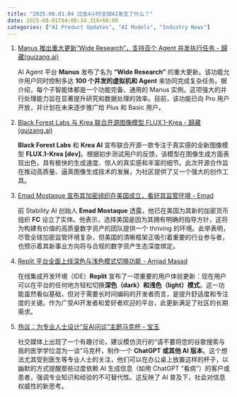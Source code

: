 ```yaml
---
title: "2025.08.01.04 过去4小时全球AI发生了什么？"
date: 2025-08-01T04:00:34.318+08:00
categories: ["AI Product Updates", "AI Models", "Industry News"]
---
```


1. [Manus 推出重大更新“Wide Research”，支持百个 Agent 并发执行任务 - 歸藏(guizang.ai)](https://x.com/op7418/status/1950959136348484068)

   AI Agent 平台 **Manus** 发布了名为 **“Wide Research”** 的重大更新。该功能允许用户同时控制多达 **100 个并发的虚拟机和 Agent** 来协同完成复杂任务。据介绍，每个子智能体都是一个功能完备、通用的 Manus 实例。这项强大的并行处理能力旨在显著提升研究和数据处理的效率。目前，该功能已向 Pro 用户开放，并计划在未来逐步推广给 Plus 和 Basic 用户。

2. [Black Forest Labs 与 Krea 联合开源图像模型 FLUX.1-Krea - 歸藏(guizang.ai)](https://x.com/op7418/status/1950950960454308157)

   **Black Forest Labs** 和 **Krea AI** 宣布联合开源一款专注于真实感的全新图像模型 **FLUX.1-Krea [dev]**。根据初步测试用户的反馈，该模型在图像生成方面表现出色，具有极快的生成速度、惊人的真实感和丰富的细节。此次开源合作旨在推动高质量、逼真图像生成技术的发展，为社区提供了又一个强大的创作工具。

3. [Emad Mostaque 宣布其加密组织在美国成立，看好其监管环境 - Emad](https://x.com/EMostaque/status/1950965829236875597)

   前 Stability AI 创始人 **Emad Mostaque** 透露，他已在美国为其新的加密货币组织 **FC** 设立了实体。他表示，选择美国是因为其拥有明确的指导方针，这将为构建有价值的高质量数字资产的团队提供一个 thriving 的环境。此举表明，尽管全球加密监管环境复杂，但美国的清晰框架正吸引着重要的行业参与者，也预示着其新事业方向将与合规的数字资产生态深度绑定。

4. [Replit 平台全面上线深色与浅色模式切换功能 - Amjad Masad](https://x.com/amasad/status/1950969270902595782)

   在线集成开发环境（IDE）**Replit** 宣布了一项重要的用户体验更新：现在用户可以在平台的任何地方轻松切换**深色（dark）和浅色（light）模式**。这一功能虽然看似基础，但对于需要长时间编码的开发者而言，是提升舒适度和专注度的关键。作为广受AI开发者和爱好者欢迎的平台，此更新满足了社区的长期需求。

5. [热议：为专业人士设计“反AI问诊”主题马克杯 - 宝玉](https://x.com/dotey/status/1950954875782639745)

   社交媒体上出现了一个有趣讨论，建议模仿流行的“请不要将您的谷歌搜索与我的医学学位混为一谈”马克杯，制作一个 **ChatGPT 或其他 AI 版本**。这个想法尤其受到医生等专业人士的关注，他们可以在办公桌上放置这样的杯子，以幽默的方式提醒那些过度依赖 AI 生成信息（如用 ChatGPT “看病”）的客户或患者，强调专业知识和经验的不可替代性。这反映了 AI 普及下，社会对信息权威性的新思考。